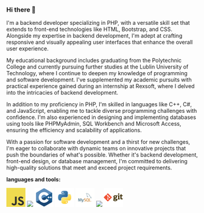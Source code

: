 ### Hi there 👋

I'm a backend developer specializing in PHP, with a versatile skill set that extends to front-end technologies like HTML, Bootstrap, and CSS. Alongside my expertise in backend development, I'm adept at crafting responsive and visually appealing user interfaces that enhance the overall user experience.

My educational background includes graduating from the Polytechnic College and currently pursuing further studies at the Lublin University of Technology, where I continue to deepen my knowledge of programming and software development. I've supplemented my academic pursuits with practical experience gained during an internship at Rexsoft, where I delved into the intricacies of backend development.

In addition to my proficiency in PHP, I'm skilled in languages like C++, C#, and JavaScript, enabling me to tackle diverse programming challenges with confidence. I'm also experienced in designing and implementing databases using tools like PHPMyAdmin, SQL Workbench and Microsoft Access, ensuring the efficiency and scalability of applications.

With a passion for software development and a thirst for new challenges, I'm eager to collaborate with dynamic teams on innovative projects that push the boundaries of what's possible. Whether it's backend development, front-end design, or database management, I'm committed to delivering high-quality solutions that meet and exceed project requirements.

**languages and tools:**  

<code><img height="50" src="https://raw.githubusercontent.com/github/explore/80688e429a7d4ef2fca1e82350fe8e3517d3494d/topics/javascript/javascript.png"></code>
<code><img height="50" src="https://vm.pl/assets/media/technologie/c-sharp/header-c-sharp.svg"></code>
<code><img height="50" src="https://raw.githubusercontent.com/github/explore/80688e429a7d4ef2fca1e82350fe8e3517d3494d/topics/cpp/cpp.png"></code>
<code><img height="50" src="https://raw.githubusercontent.com/github/explore/80688e429a7d4ef2fca1e82350fe8e3517d3494d/topics/python/python.png"></code>
<code><img height="50" src="https://raw.githubusercontent.com/github/explore/80688e429a7d4ef2fca1e82350fe8e3517d3494d/topics/mysql/mysql.png"></code>
<code><img height="50" src="https://e7.pngegg.com/pngimages/780/934/png-clipart-html-logo-html5-logo-icons-logos-emojis-tech-companies-thumbnail.png"></code>
<code><img height="50" src="https://raw.githubusercontent.com/github/explore/80688e429a7d4ef2fca1e82350fe8e3517d3494d/topics/git/git.png"></code>
